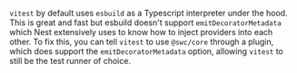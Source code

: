 `vitest` by default uses `esbuild` as a Typescript interpreter under the hood. This is great and fast but esbuild doesn't
support `emitDecoratorMetadata` which Nest extensively uses to know how to inject providers into each other. To fix this,
you can tell `vitest` to use `@swc/core` through a plugin, which does support the `emitDecoratorMetadata` option, allowing
`vitest` to still be the test runner of choice.